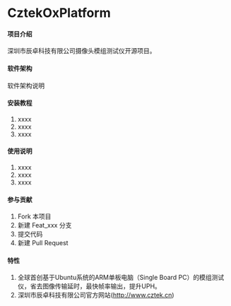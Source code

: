 # CztekOxPlatform

#### 项目介绍
深圳市辰卓科技有限公司摄像头模组测试仪开源项目。

#### 软件架构
软件架构说明


#### 安装教程

1. xxxx
2. xxxx
3. xxxx

#### 使用说明

1. xxxx
2. xxxx
3. xxxx

#### 参与贡献

1. Fork 本项目
2. 新建 Feat_xxx 分支
3. 提交代码
4. 新建 Pull Request


#### 特性

1. 全球首创基于Ubuntu系统的ARM单板电脑（Single Board PC）的模组测试仪，省去图像传输延时，最快帧率输出，提升UPH。
2. 深圳市辰卓科技有限公司官方网站(http://www.cztek.cn)